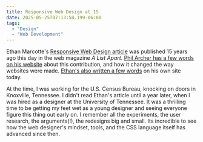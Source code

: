 ```yaml
---
title: Responsive Web Design at 15
date: 2025-05-25T07:13:58.199-06:00
tags:
  - "Design"
  - "Web Development"
---
```


Ethan Marcotte's [Responsive Web Design article](https://alistapart.com/article/responsive-web-design/) was published 15 years ago this day in the web magazine _A List Apart_. [Phil Archer has a few words on his website](https://philarcher.org/diary/2025/responsive-web-design/) about this contribution, and how it changed the way websites were made. [Ethan's also written a few words](https://ethanmarcotte.com/wrote/responsive-design-at-15/) on his own site today.

At the time, I was working for the U.S. Census Bureau, knocking on doors in Knoxville, Tennessee. I didn't read Ethan's article until a year later, when I was hired as a designer at the University of Tennessee. It was a thrilling time to be getting my feet wet as a young designer and seeing everyone figure this thing out early on. I remember all the experiments, the user research, the arguments(!), the redesigns big and small. Its incredible to see how the web designer's mindset, tools, and the CSS language itself has advanced since then.